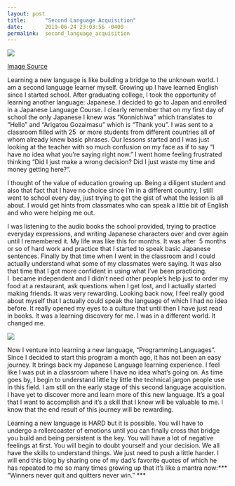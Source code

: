 ```yaml
---
layout: post
title:      "Second Language Acquisition"
date:       2019-06-24 23:03:56 -0400
permalink:  second_language_acquisition
---
```



   ![](http://985thejewel.com/wp-content/uploads/beeplugin_languages.png)

[Image Source](http://985thejewel.com/wp-content/uploads/beeplugin_languages.png)

Learning a new language is like building a bridge to the unknown world. I am a second language learner myself. Growing up I have learned English since I started school. After graduating college, I took the opportunity of learning another language: Japanese. I decided to go to Japan and enrolled in a Japanese Language Course. I clearly remember that on my first day of school the only Japanese I knew was “Konnichiwa” which translates to “Hello” and “Arigatou Gozaimasu” which is “Thank you”. I was sent to a classroom filled with 25  or more students from different countries all of whom already knew basic phrases. Our lessons started and I was just looking at the teacher with so much confusion on my face as if to say “I have no idea what you’re saying right now.” I went home feeling frustrated thinking “Did I just make a wrong decision? Did I just waste my time and money getting here?”. 

I thought of the value of education growing up. Being a diligent student and also that fact that I have no choice since I’m in a different country, I still went to school every day, just trying to get the gist of what the lesson is all about. I would get hints from classmates who can speak a little bit of English and who were helping me out. 

I was listening to the audio books the school provided, trying to practice everyday expressions, and writing Japanese characters over and over again until I remembered it. My life was like this for months. It was after  5 months or so of hard work and practice that I started to speak basic Japanese sentences. Finally by  that time when I went in the classroom and I could actually understand what some of my classmates were saying. It was also that time that I got more confident in using what I’ve been practicing. I  became independent and I didn’t need other people’s help just to order my food at a restaurant, ask questions when I get lost, and I actually started making friends. It was very rewarding. Looking back now, I feel really good about myself that I actually could speak the language of which I had no idea before. It really opened my eyes to a culture that until then I have just read in books. It was a learning discovery for me. I was in a different world. It changed me.

![](https://www.itchronicles.com/wp-content/uploads/2018/10/bigstock-Programming-Web-Banner-Best-P-258081862.jpg)

Now I venture into learning a new language, “Programming Languages”. Since I decided to start this program a month ago, it has not been an easy journey. It brings back my Japanese Language learning experience. I feel like I was put in a classroom where I have no idea what’s going on. As time goes by, I begin to understand little by little the technical jargon people use in this field. I am still on the early stage of this second language acquisition. I have yet to discover more and learn more of this new language. It’s a goal that I want to accomplish and it’s a skill that I know will be valuable to me. I know that the end result of this journey will be rewarding. 

Learning a new language is HARD but it is possible. You will have to undergo a rollercoaster of emotions until you can finally cross that bridge you build and being persistent is the key. You will have a lot of negative feelings at first. You will begin to doubt yourself and your decision. We all have the skills to understand things. We just need to push a little harder. I will end this blog by sharing one of my dad’s favorite quotes of which he has repeated to me so many times growing up that it’s like a mantra now:*** “Winners never quit and quitters never win.” ***

